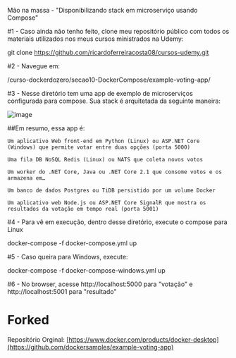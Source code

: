 Mão na massa - "Disponibilizando stack em microserviço usando Compose"

#1 - Caso ainda não tenho feito, clone meu repositório público com todos os materiais utilizados nos meus cursos ministrados na Udemy:

git clone https://github.com/ricardoferreiracosta08/cursos-udemy.git

#2 - Navegue em:

/curso-dockerdozero/secao10-DockerCompose/example-voting-app/

#3 - Nesse diretório tem uma app de exemplo de microserviços configurada para compose. Sua stack é arquitetada da seguinte maneira:

![image](https://user-images.githubusercontent.com/102634295/163898632-b92ec449-64b8-475c-be4b-62b7ede1891e.png)

##Em resumo, essa app é:

    Um aplicativo Web front-end em Python (Linux) ou ASP.NET Core (Windows) que permite votar entre duas opções (porta 5000)

    Uma fila DB NoSQL Redis (Linux) ou NATS que coleta novos votos

    Um worker do .NET Core, Java ou .NET Core 2.1 que consome votos e os armazena em…

    Um banco de dados Postgres ou TiDB persistido por um volume Docker

    Um aplicativo web Node.js ou ASP.NET Core SignalR que mostra os resultados da votação em tempo real (porta 5001)

#4 - Para vê em execução, dentro desse diretório, execute o compose para Linux

docker-compose -f docker-compose.yml up

#5 - Caso queira para Windows, execute:

docker-compose -f docker-compose-windows.yml up

#6 - No browser, acesse http://localhost:5000 para "votação" e http://localhost:5001 para "resultado"


Forked
=========

Repositório Orginal: [https://www.docker.com/products/docker-desktop](https://github.com/dockersamples/example-voting-app)
